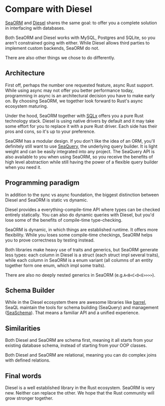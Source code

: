 # Compare with Diesel

[SeaORM](https://github.com/SeaQL/sea-orm) and [Diesel](https://github.com/diesel-rs/diesel) shares the same goal: to offer you a complete solution in interfacing with databases.

Both SeaORM and Diesel works with MySQL, Postgres and SQLite, so you aren't constrained going with either. While Diesel allows third parties to implement custom backends, SeaORM do not.

There are also other things we chose to do differently.

## Architecture

First off, perhaps the number one requested feature, async Rust support. While using async may not offer you better performance today, programming in async is an architectural decision you have to make early on. By choosing SeaORM, we together look forward to Rust's async ecosystem maturing.

Under the hood, SeaORM together with [SQLx](https://crates.io/crates/sqlx) offers you a pure Rust technology stack. Diesel is using native drivers by default and it may take some effort for you to replace it with a pure Rust driver. Each side has their pros and cons, so it's up to your preference.

SeaORM has a modular design. If you don't like the idea of an ORM, you'll definitely still want to use [SeaQuery](https://crates.io/crates/sea-query), the underlying query builder. It is light weight and can be easily integrated into any project. The SeaQuery API is also available to you when using SeaORM, so you receive the benefits of high level abstraction while still having the power of a flexible query builder when you need it.

## Programming paradigm

In addition to the sync vs async foundation, the biggest distinction between Diesel and SeaORM is static vs dynamic.

Diesel provides a everything-compile-time API where types can be checked entirely statically. You can also do dynamic queries with Diesel, but you'd lose some of the benefits of compile-time type-checking.

SeaORM is dynamic, in which things are established runtime. It offers more flexibility. While you loses some compile-time checkings, SeaORM helps you to prove correctness by testing instead.

Both libraries make heavy use of traits and generics, but SeaORM generate less types: each column in Diesel is a struct (each struct impl several traits), while each column in SeaORM is a enum variant (all columns of an entity together form one enum, which impl some traits).

There are also no deeply nested generics in SeaORM (e.g.`A<B<C<D<E>>>>`).

## Schema Builder

While in the Diesel ecosystem there are awesome libraries like [barrel](https://git.irde.st/spacekookie/barrel), SeaQL maintain the tools for schema building (SeaQuery) and management ([SeaSchema](https://github.com/SeaQL/sea-schema)). That means a familiar API and a unified experience.

## Similarities

Both Diesel and SeaORM are schema first, meaning it all starts from your existing database schema, instead of starting from your OOP classes.

Both Diesel and SeaORM are relational, meaning you can do complex joins with defined relations.

## Final words

Diesel is a well established library in the Rust ecosystem. SeaORM is very new. Neither can replace the other. We hope that the Rust community will grow stronger together.
